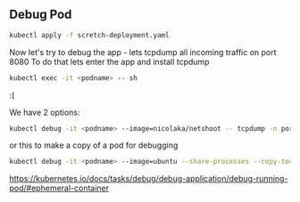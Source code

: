 ## Debug Pod

```sh
kubectl apply -f scretch-deployment.yaml
```

Now let's try to debug the app - lets tcpdump all incoming traffic on port 8080
To do that lets enter the app and install tcpdump
```sh
kubectl exec -it <podname> -- sh
```
:(

We have 2 options:

```sh
kubectl debug -it <podname> --image=nicolaka/netshoot -- tcpdump -n port 8080
```
or this to make a copy of a pod for debugging
```sh
kubectl debug -it <podname> --image=ubuntu --share-processes --copy-to=myapp-debug
```




https://kubernetes.io/docs/tasks/debug/debug-application/debug-running-pod/#ephemeral-container